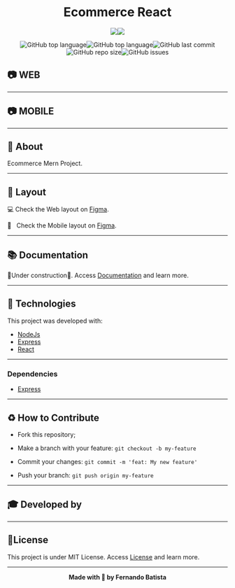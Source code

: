<h1 align="center">Ecommerce React</h1>
<!---
<p align="center">
<img src=""/>
</p>
-->

<!--
[![Run in Postman](https://run.pstmn.io/button.svg)](https://www.postman.com/run-collection/:collection_id)

[![Run in Insomnia}](https://insomnia.rest/images/run.svg)](https://insomnia.rest/run/?label=&uri=)
-->

<div align="center">
<img src="https://img.shields.io/badge/ECOMMERCE-REACT-ff9900?style=for-the-badge&logo=appveyor"/><img src="https://img.shields.io/badge/LICENSE-MIT-ff9900?style=for-the-badge&logo=appveyor" />

![GitHub top language](https://img.shields.io/github/languages/count/Nandosbx/mern-ecommerce?color=ff9900&&style=for-the-badge&logo=appveyor)![GitHub top language](https://img.shields.io/github/languages/top/Nandosbx/mern-ecommerce?color=ff9900&&style=for-the-badge&logo=appveyor)![GitHub last commit](https://img.shields.io/github/last-commit/Nandosbx/mern-ecommerce?color=ff9900&&style=for-the-badge&logo=appveyor)![GitHub repo size](https://img.shields.io/github/repo-size/Nandosbx/mern-ecommerce?color=ff9900&&style=for-the-badge&logo=appveyor)![GitHub issues](https://img.shields.io/github/issues/Nandosbx/mern-ecommerce?color=ff9900&&style=for-the-badge&logo=appveyor)
</div>

<h2>	📷  WEB</h2>
<div align='center'>
<!---
<img src="./.github/" width=100% height=100%/>
<img src="./.github/" width=100% height=100%/>
<img src="./.github/" width=100% height=100%/>
-->
</div>

------------

<h2>	📷 MOBILE</h2></h2>
<div align='center'>
<!---
<img src="./.github/" width=20% height=20%/>
<img src="./.github/" width=20% height=20%/>
<img src="./.github/" width=20% height=20%/>
<img src="./.github/" width=20% height=20%/>
-->
</div>

------------

<h2>📖 About</h2>

Ecommerce Mern Project.

------------
<h2>🔖 Layout</h2>
<div align="justify">

💻 Check the Web layout on <a href="#">Figma</a>.

📱 &nbsp; Check the Mobile layout on <a href="#">Figma</a>.
</div>

------------

<h2>📚 Documentation</h2>

🚧Under construction🚧.
Access <a href="https://github.com/Nandosbx/mern-ecommerce/blob/master/DOCUMENTATION.md">Documentation</a> and learn more.

------------

<h2>🚀 Technologies</h2>

This project was developed with:
- [NodeJs](https://nodejs.org/en/ "NodeJs")
- [Express](https://expressjs.com/ "Express")
- [React](https://reactjs.org/ "React")


------------


<h3>Dependencies</h3>

- [Express](https://expressjs.com/ "Express")



------------


<h2>♻️ How to Contribute</h2>

- Fork this repository;

- Make a branch with your feature: `git checkout -b my-feature`

- Commit your changes: `git commit -m 'feat: My new feature'`

- Push your branch: `git push origin my-feature`

------------

<h2>🎓 Developed by</h2>


------------


<h2>📃License</h2>

This project is under MIT License. Access <a href="https://github.com/Nandosbx/mern-ecommerce/blob/master/LICENSE.md">License</a> and learn more.

------------


<footer align="center">
 <strong align="center">Made with 💜 by Fernando Batista</strong>
</footer>
